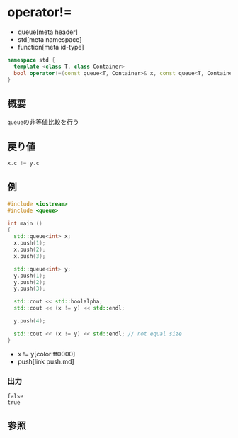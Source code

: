 # operator!=
* queue[meta header]
* std[meta namespace]
* function[meta id-type]

```cpp
namespace std {
  template <class T, class Container>
  bool operator!=(const queue<T, Container>& x, const queue<T, Container>& y);
}
```

## 概要
`queue`の非等値比較を行う


## 戻り値
```cpp
x.c != y.c
```


## 例
```cpp example
#include <iostream>
#include <queue>

int main ()
{
  std::queue<int> x;
  x.push(1);
  x.push(2);
  x.push(3);

  std::queue<int> y;
  y.push(1);
  y.push(2);
  y.push(3);

  std::cout << std::boolalpha;
  std::cout << (x != y) << std::endl;

  y.push(4);

  std::cout << (x != y) << std::endl; // not equal size
}
```
* x != y[color ff0000]
* push[link push.md]

### 出力
```
false
true
```

## 参照



